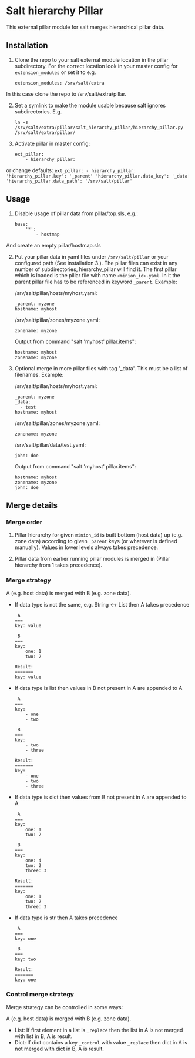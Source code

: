 # Salt hierarchy Pillar

This external pillar module for salt merges hierarchical pillar data.

## Installation

1. Clone the repo to your salt external module location in the pillar subdirectory. For the correct location look in your master config for `extension_modules` or set it to e.g.
    ```
    extension_modules: /srv/salt/extra
    ```
In this case clone the repo to /srv/salt/extra/pillar.

2. Set a symlink to make the module usable because salt ignores subdirectories. E.g. 
    ```
    ln -s /srv/salt/extra/pillar/salt_hierarchy_pillar/hierarchy_pillar.py /srv/salt/extra/pillar/
    ```

3. Activate pillar in master config:
    ```
    ext_pillar:
        - hierarchy_pillar:
    ```
or change defaults:
    ```
    ext_pillar:
        - hierarchy_pillar:
            'hierarchy_pillar.key': '_parent'
            'hierarchy_pillar.data_key': '_data'
            'hierarchy_pillar.data_path': '/srv/salt/pillar'
    ```

## Usage

1. Disable usage of pillar data from pillar/top.sls, e.g.:
    ```
    base:
        '*':
            - hostmap
    ```
And create an empty pillar/hostmap.sls

2. Put your pillar data in yaml files under `/srv/salt/pillar` or your configured path (See installation 3.). The pillar files can exist in any number of subdirectories, hierarchy_pillar will find it. The first pillar which is loaded is the pillar file with name `<minion_id>.yaml`. In it the parent pillar file has to be referenced in keyword `_parent`. Example:

    /srv/salt/pillar/hosts/myhost.yaml:
    ```
    _parent: myzone
    hostname: myhost
    ```

    /srv/salt/pillar/zones/myzone.yaml:
    ```
    zonename: myzone
    ```

    Output from command "salt 'myhost' pillar.items":

    ```
    hostname: myhost
    zonename: myzone
    ```

3. Optional merge in more pillar files with tag '_data'. This must be a list of filenames. Example:

    /srv/salt/pillar/hosts/myhost.yaml:
    ```
    _parent: myzone
    _data:
      - test
    hostname: myhost
    ```

    /srv/salt/pillar/zones/myzone.yaml:
    ```
    zonename: myzone
    ```

    /srv/salt/pillar/data/test.yaml:
    ```
    john: doe
    ```

    Output from command "salt 'myhost' pillar.items":

    ```
    hostname: myhost
    zonename: myzone
    john: doe
    ```


## Merge details

### Merge order

1. Pillar hierarchy for given `minion_id` is built bottom (host data) up (e.g. zone data) according to given `_parent` keys (or whatever is defined manually). Values in lower levels always takes precedence.

2. Pillar data from earlier running pillar modules is merged in (Pillar hierarchy from 1 takes precedence).

### Merge strategy

A (e.g. host data) is merged with B (e.g. zone data).

* If data type is not the same, e.g. String <-> List then A takes precedence
    ```
     A
    === 
    key: value

     B
    === 
    key: 
        one: 1
        two: 2
    
    Result:
    =======
    key: value
    ```
* If data type is list then values in B not present in A are appended to A
    ```
     A
    ===
    key:
        - one 
        - two

     B    
    === 
    key:
        - two
        - three

    Result:
    =======
    key:
        - one
        - two
        - three  
    ```
* If data type is dict then values from B not present in A are appended to A
    ```
     A
    ===
    key:
        one: 1
        two: 2

     B
    ===
    key:
        one: 4
        two: 2
        three: 3

    Result:
    =======
    key:
        one: 1
        two: 2
        three: 3
    ```
* If data type is str then A takes precedence
    ```
     A
    ===
    key: one

     B
    ===
    key: two

    Result:
    =======
    key: one
    ```

### Control merge strategy

Merge strategy can be controlled in some ways:

A (e.g. host data) is merged with B (e.g. zone data).

* List:
    If first element in a list is `_replace` then the list in A is not merged with list in B, A is result.
* Dict:
   If dict contains a key `_control` with value `_replace` then dict in A is not merged with dict in B, A is result.
